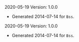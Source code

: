 2020-05-19 Version: 1.0.0
- Generated 2014-07-14 for `Bss`.

2020-05-19 Version: 1.0.0
- Generated 2014-07-14 for `Bss`.

